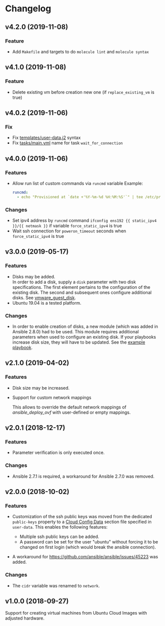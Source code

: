 # Changelog

## v4.2.0 (2019-11-08)

### Feature

- Add `Makefile` and targets to do `molecule lint` and `molecule syntax`

## v4.1.0 (2019-11-08)

### Feature

- Delete existing vm before creation new one (if `replace_existing_vm` is true)

## v4.0.2 (2019-11-06)

### Fix

- Fix [templates/user-data.j2](templates/user-data.j2) syntax
- Fix [tasks/main.yml](tasks/main.yml) name for task `wait_for_connection`

## v4.0.0 (2019-11-06)

### Features

- Allow run list of custom commands via `runcmd` variable
  Example:
  ```yaml
  runcmd:
    - echo "Provisioned at `date +'%Y-%m-%d %H:%M:%S'`" | tee /etc/provisioned
  ```

### Changes

- Set ipv4 address by `runcmd` command `ifconfig ens192 {{ static_ipv4 }}/{{ netmask }}`
  if variable `force_static_ipv4` is true
- Wait ssh connection for `poweron_timeout` seconds when `force_static_ipv4` is true

## v3.0.0 (2019-05-17)

### Features

- Disks may be added.  
  In order to add a disk, supply a `disk` parameter with two disk specifications.
  The first element pertains to the configuration of the existing disk.
  The second and subsequent ones configure additional disks.
  See [vmware_guest_disk](https://docs.ansible.com/ansible/latest/modules/vmware_guest_disk_module.html).
- Ubuntu 19.04 is a tested platform.

### Changes

- In order to enable creation of disks, a new module (which was added in Ansible 2.8.0) had to be used.
  This module requires additional parameters when used to configure an existing disk.
  If your playbooks increase disk size, they will have to be updated.
  See the [example playbook](README.md#example-playbook).

## v2.1.0 (2019-04-02)

### Features

- Disk size may be increased.
- Support for custom network mappings
  
  This allows to override the default network mappings of
  *ansible_deploy_ovf* with user-defined or empty mappings.

## v2.0.1 (2018-12-17)

### Features

- Parameter verification is only executed once.

### Changes

- Ansible 2.7.1 is required, a workaround for Ansible 2.7.0 was removed.

## v2.0.0 (2018-10-02)

### Features

- Customization of the ssh public keys was moved from the dedicated `public-keys` property to a [Cloud Config Data](https://cloudinit.readthedocs.io/en/latest/topics/format.html#cloud-config-data) section file specified in `user-data`.
This enables the following features: 
  - Multiple ssh public keys can be added. 
  - A password can be set for the user "ubuntu" without forcing it to be changed on first login (which would break the ansible connection).

- A workaround for https://github.com/ansible/ansible/issues/45223 was added.

### Changes

- The `cidr` variable was renamed to `network`.

## v1.0.0 (2018-09-27)

Support for creating virtual machines from Ubuntu Cloud Images with adjusted hardware.
